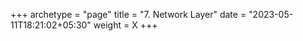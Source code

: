 +++
archetype = "page"
title = "7. Network Layer"
date = "2023-05-11T18:21:02+05:30"
weight = X
+++


